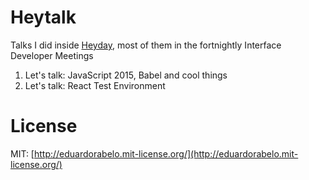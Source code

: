 # Heytalk

Talks I did inside [Heyday](http://heyday.co.nz), most of them in the fortnightly Interface Developer Meetings

1. Let's talk: JavaScript 2015, Babel and cool things
2. Let's talk: React Test Environment

# License
MIT: [http://eduardorabelo.mit-license.org/](http://eduardorabelo.mit-license.org/)
